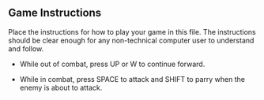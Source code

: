 ## Game Instructions

Place the instructions for how to play your game in this file.  The instructions should be clear enough for any non-technical computer user to understand and follow.

* While out of combat, press UP or W to continue forward.

* While in combat, press SPACE to attack and SHIFT to parry when the enemy is about to attack.